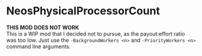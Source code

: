 # NeosPhysicalProcessorCount

**THIS MOD DOES NOT WORK**  
This is a WIP mod that I decided not to pursue, as the payout:effort ratio was too low. Just use the `-BackgroundWorkers <n>` and `-PriorityWorkers <n>` command line arguments.


<!--

A [NeosModLoader](https://github.com/zkxs/NeosModLoader) mod that fixes Neos's physical processor count detection. This allows neos to use the intended number of worker threads without you having to manually use the `-BackgroundWorkers <n>` and `-PriorityWorkers <n>`  command line arguments.

## Installation
1. Install [NeosModLoader](https://github.com/zkxs/NeosModLoader).
2. Place [PhysicalProcessorCount.dll](https://github.com/zkxs/NeosPhysicalProcessorCount/releases/latest/download/PhysicalProcessorCount.dll) into your `nml_mods` folder. This folder should be at `C:\Program Files (x86)\Steam\steamapps\common\NeosVR\nml_mods` for a default install. You can create it if it's missing, or if you launch the game once with NeosModLoader installed it will create the folder for you.
3. Start the game. If you want to verify that the mod is working you can check your Neos logs.
-->
